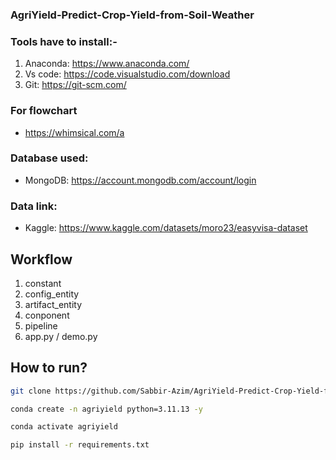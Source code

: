 ### AgriYield-Predict-Crop-Yield-from-Soil-Weather

### Tools have to install:-

1. Anaconda: https://www.anaconda.com/
2. Vs code: https://code.visualstudio.com/download
3. Git: https://git-scm.com/

### For flowchart 

- https://whimsical.com/a


### Database used:

- MongoDB: https://account.mongodb.com/account/login


### Data link:

- Kaggle: https://www.kaggle.com/datasets/moro23/easyvisa-dataset



## Workflow

1. constant
2. config_entity
3. artifact_entity
4. conponent
5. pipeline
6. app.py / demo.py




## How to run?

```bash
git clone https://github.com/Sabbir-Azim/AgriYield-Predict-Crop-Yield-from-Soil-Weather.git
```

```bash
conda create -n agriyield python=3.11.13 -y
```

```bash
conda activate agriyield
```

```bash
pip install -r requirements.txt
```



